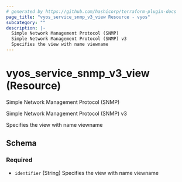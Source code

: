 ```yaml
---
# generated by https://github.com/hashicorp/terraform-plugin-docs
page_title: "vyos_service_snmp_v3_view Resource - vyos"
subcategory: ""
description: |-
  Simple Network Management Protocol (SNMP)
  Simple Network Management Protocol (SNMP) v3
  Specifies the view with name viewname
---
```


# vyos_service_snmp_v3_view (Resource)

Simple Network Management Protocol (SNMP)

Simple Network Management Protocol (SNMP) v3

Specifies the view with name viewname



<!-- schema generated by tfplugindocs -->
## Schema

### Required

- `identifier` (String) Specifies the view with name viewname
